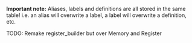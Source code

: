 
**Important note:**
Aliases, labels and definitions are all stored in the same table!
i.e. an alias will overwrite a label, a label will overwrite a definition, etc.

TODO: Remake register_builder but over Memory and Register
